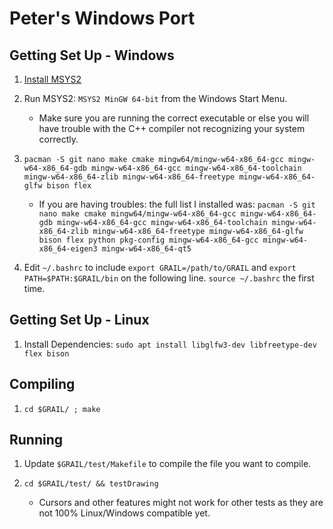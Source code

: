 # Peter's Windows Port

## Getting Set Up - Windows

 1. [Install MSYS2](https://www.msys2.org/)
 2. Run MSYS2: `MSYS2 MinGW 64-bit` from the Windows Start Menu.

    - Make sure you are running the correct executable or else you will have trouble with the C++ compiler not recognizing your system correctly.

 3. `pacman -S git nano make cmake mingw64/mingw-w64-x86_64-gcc mingw-w64-x86_64-gdb mingw-w64-x86_64-gcc mingw-w64-x86_64-toolchain mingw-w64-x86_64-zlib mingw-w64-x86_64-freetype mingw-w64-x86_64-glfw bison flex`

     - If you are having troubles: the full list I installed was: `pacman -S git nano make cmake mingw64/mingw-w64-x86_64-gcc mingw-w64-x86_64-gdb mingw-w64-x86_64-gcc mingw-w64-x86_64-toolchain mingw-w64-x86_64-zlib mingw-w64-x86_64-freetype mingw-w64-x86_64-glfw bison flex python pkg-config mingw-w64-x86_64-gcc mingw-w64-x86_64-eigen3 mingw-w64-x86_64-qt5`

 4. Edit `~/.bashrc` to include `export GRAIL=/path/to/GRAIL` and `export PATH=$PATH:$GRAIL/bin` on the following line. `source ~/.bashrc` the first time.

## Getting Set Up - Linux

1. Install Dependencies: `sudo apt install libglfw3-dev libfreetype-dev flex bison`

## Compiling

1. `cd $GRAIL/ ; make`

## Running

1. Update `$GRAIL/test/Makefile` to compile the file you want to compile.
2. `cd $GRAIL/test/ && testDrawing`

     - Cursors and other features might not work for other tests as they are not 100% Linux/Windows compatible yet.
